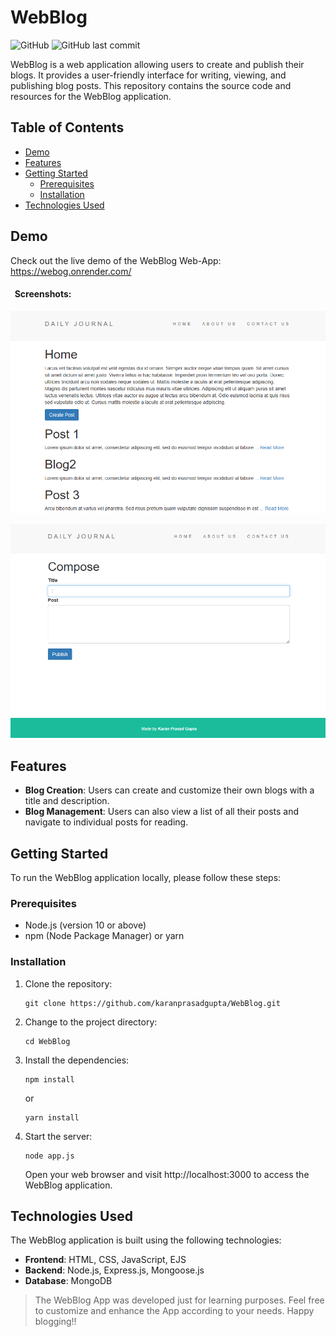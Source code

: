 # WebBlog

![GitHub](https://img.shields.io/github/license/karanprasadgupta/WebBlog)
![GitHub last commit](https://img.shields.io/github/last-commit/karanprasadgupta/WebBlog)

WebBlog is a web application allowing users to create and publish their blogs. It provides a user-friendly interface for writing, viewing, and publishing blog posts. This repository contains the source code and resources for the WebBlog application.

## Table of Contents

- [Demo](#demo)
- [Features](#features)
- [Getting Started](#getting-started)
  - [Prerequisites](#prerequisites)
  - [Installation](#installation)
- [Technologies Used](#technologies-used)
  
## Demo
Check out the live demo of the WebBlog  Web-App: https://webog.onrender.com/
#### &nbsp; Screenshots:
<p align="center">
  <img src="./images/demo1.png" alt="Demo Image" width="560" /> 
</p>
<p align="center">
  <img src="./images/demo2.png" alt="Demo Image" width="560"/>
</p>


## Features
- **Blog Creation**: Users can create and customize their own blogs with a title and description.
- **Blog Management**: Users can also view a list of all their posts and navigate to individual posts for reading.

## Getting Started

To run the WebBlog application locally, please follow these steps:

### Prerequisites

- Node.js (version 10 or above)
- npm (Node Package Manager) or yarn

### Installation

1. Clone the repository:
   ```shell
   git clone https://github.com/karanprasadgupta/WebBlog.git
   ```
2. Change to the project directory:
  
   ```shell
   cd WebBlog
   ```
3. Install the dependencies:

   ```shell
   npm install
   ```
   or
   
    ```shell
   yarn install
   ```
4. Start the server:

   ```shell
   node app.js
   ```
   Open your web browser and visit http://localhost:3000 to access the WebBlog application.

## Technologies Used

The WebBlog application is built using the following technologies:

- **Frontend**: HTML, CSS, JavaScript, EJS
- **Backend**: Node.js, Express.js, Mongoose.js
- **Database**: MongoDB

> The WebBlog App was developed just for learning purposes.
Feel free to customize and enhance the App according to your needs. Happy blogging!!
